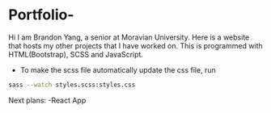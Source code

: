 # Portfolio-
Hi I am Brandon Yang, a senior at Moravian University.
Here is a website that hosts my other projects that I have worked on. This is programmed with HTML(Bootstrap), SCSS and JavaScript. 


- To make the scss file automatically update the css file, run
```sh
sass --watch styles.scss:styles.css
```



Next plans:
-React App
